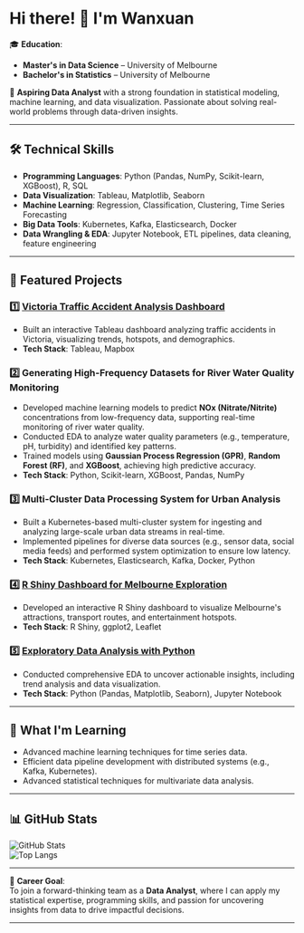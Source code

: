 # Hi there! 👋 I'm **Wanxuan** 

🎓 **Education**:  
- **Master's in Data Science** – University of Melbourne  
- **Bachelor's in Statistics** – University of Melbourne  

💼 **Aspiring Data Analyst** with a strong foundation in statistical modeling, machine learning, and data visualization. Passionate about solving real-world problems through data-driven insights.

---

## 🛠 **Technical Skills**
- **Programming Languages**: Python (Pandas, NumPy, Scikit-learn, XGBoost), R, SQL  
- **Data Visualization**: Tableau, Matplotlib, Seaborn  
- **Machine Learning**: Regression, Classification, Clustering, Time Series Forecasting  
- **Big Data Tools**: Kubernetes, Kafka, Elasticsearch, Docker  
- **Data Wrangling & EDA**: Jupyter Notebook, ETL pipelines, data cleaning, feature engineering  

---

## 🚀 **Featured Projects**

### 1️⃣ [Victoria Traffic Accident Analysis Dashboard](https://github.com/ANNAchill/Visualization_Tableau)  
- Built an interactive Tableau dashboard analyzing traffic accidents in Victoria, visualizing trends, hotspots, and demographics.  
- **Tech Stack**: Tableau, Mapbox  

### 2️⃣ **Generating High-Frequency Datasets for River Water Quality Monitoring**  
- Developed machine learning models to predict **NOx (Nitrate/Nitrite)** concentrations from low-frequency data, supporting real-time monitoring of river water quality.  
- Conducted EDA to analyze water quality parameters (e.g., temperature, pH, turbidity) and identified key patterns.  
- Trained models using **Gaussian Process Regression (GPR)**, **Random Forest (RF)**, and **XGBoost**, achieving high predictive accuracy.  
- **Tech Stack**: Python, Scikit-learn, XGBoost, Pandas, NumPy  

### 3️⃣ **Multi-Cluster Data Processing System for Urban Analysis**  
- Built a Kubernetes-based multi-cluster system for ingesting and analyzing large-scale urban data streams in real-time.  
- Implemented pipelines for diverse data sources (e.g., sensor data, social media feeds) and performed system optimization to ensure low latency.  
- **Tech Stack**: Kubernetes, Elasticsearch, Kafka, Docker, Python  

### 4️⃣ [R Shiny Dashboard for Melbourne Exploration](https://github.com/ANNAchill/Visualization_R)  
- Developed an interactive R Shiny dashboard to visualize Melbourne's attractions, transport routes, and entertainment hotspots.  
- **Tech Stack**: R Shiny, ggplot2, Leaflet  

### 5️⃣ [Exploratory Data Analysis with Python](https://github.com/ANNAchill/Dataprocessing_EDA)  
- Conducted comprehensive EDA to uncover actionable insights, including trend analysis and data visualization.  
- **Tech Stack**: Python (Pandas, Matplotlib, Seaborn), Jupyter Notebook  

---

## 🌱 **What I'm Learning**
- Advanced machine learning techniques for time series data.  
- Efficient data pipeline development with distributed systems (e.g., Kafka, Kubernetes).  
- Advanced statistical techniques for multivariate data analysis.

---

## 📊 **GitHub Stats**
![GitHub Stats](https://github-readme-stats.vercel.app/api?username=ANNAchill&show_icons=true&theme=radical)  
![Top Langs](https://github-readme-stats.vercel.app/api/top-langs/?username=ANNAchill&layout=compact&theme=radical)

---

🎯 **Career Goal**:  
To join a forward-thinking team as a **Data Analyst**, where I can apply my statistical expertise, programming skills, and passion for uncovering insights from data to drive impactful decisions.

---

